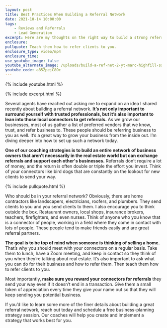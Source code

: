 ```yaml
---
layout: post
title: Best Practices When Building a Referral Network
date: 2021-10-14 10:00:00
tags:
    - Reviews and Referrals
    - Lead Generation
excerpt: Here are my thoughts on the right way to build a strong referral network.
enclosure:
pullquote: Teach them how to refer clients to you.
enclosure_type: video/mp4
enclosure_time:
use_youtube_image: false
youtube_alternate_image: /uploads/build-a-ref-net-2-yt-marc-highfill-ss.jpg
youtube_code: a85ZpejC8Oc
---
```

{% include youtube.html %}

{% include excerpt.html %}

Several agents have reached out asking me to expand on an idea I shared recently about building a referral network. **It’s not only important to surround yourself with trusted professionals, but it’s also important to lean into those local connectors to get referrals.** As we grow our businesses, most of us gather a list of preferred vendors that we know, trust, and refer business to. These people should be referring business to you as well. It’s a great way to grow your business from the inside out. I’m diving deeper into how to set up such a network today.

**One of our coaching strategies is to build an entire network of business owners that aren’t necessarily in the real estate world but can exchange referrals and support each other's businesses.** Referrals don’t require a lot of money, and the return is often double or triple the effort you invest. Think of your connectors like bird dogs that are constantly on the lookout for new clients to send your way.

{% include pullquote.html %}

Who should be in your referral network? Obviously, there are home contractors like landscapers, electricians, roofers, and plumbers. They send clients to you and you send clients to them. I also encourage you to think outside the box. Restaurant owners, local shops, insurance brokers, teachers, firefighters, and even nurses. Think of anyone who you know that is a connector of people, working in a field where they come in contact with lots of people. These people tend to make friends easily and are great referral partners.

**The goal is to be top of mind when someone is thinking of selling a home.** That’s why you should meet with your connectors on a regular basis. Take them to lunch, have a Zoom meeting, and keep in contact so they think of you when they’re talking about real estate. It’s also important to ask what you can do for their business and how to refer them. Then teach them how to refer clients to you.&nbsp;

Most importantly, **make sure you reward your connectors for referrals** they send your way even if it doesn’t end in a transaction. Give them a small token of appreciation every time they give your name out so that they will keep sending you potential business.

If you’d like to learn some more of the finer details about building a great referral network, reach out today and schedule a free business-planning strategy session. Our coaches will help you create and implement a strategy that works best for you.
